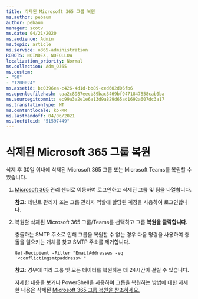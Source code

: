 ```yaml
---
title: 삭제된 Microsoft 365 그룹 복원
ms.author: pebaum
author: pebaum
manager: scotv
ms.date: 04/21/2020
ms.audience: Admin
ms.topic: article
ms.service: o365-administration
ROBOTS: NOINDEX, NOFOLLOW
localization_priority: Normal
ms.collection: Adm_O365
ms.custom:
- "98"
- "1200024"
ms.assetid: bc0396ea-c426-4d1d-bb89-ced602d06fb6
ms.openlocfilehash: caa2c8987eecb89bac3469bf9471847858cab0ba
ms.sourcegitcommit: ec99a3a2e1e6a13d9a829d65ad1692a607dc3a17
ms.translationtype: MT
ms.contentlocale: ko-KR
ms.lasthandoff: 04/06/2021
ms.locfileid: "51597449"
---
```

# <a name="restore-a-deleted-microsoft-365-group"></a>삭제된 Microsoft 365 그룹 복원

삭제 후 30일 이내에 삭제된 Microsoft 365 그룹 또는 Microsoft Teams를 복원할 수 있습니다.

1. [Microsoft 365](https://aka.ms/RestoreDeletedGroup) 관리 센터로 이동하여 로그인하고 삭제된 그룹 및 팀을 나열합니다.

    **참고:** 테넌트 관리자 또는 그룹 관리자 역할에 할당된 계정을 사용하여 로그인합니다.

1. 복원할 삭제된 Microsoft 365 그룹/Teams를 선택하고 그룹 **복원을 클릭합니다.**

    충돌하는 SMTP 주소로 인해 그룹을 복원할 수 없는 경우 다음 명령을 사용하여 충돌을 일으키는 개체를 찾고 SMTP 주소를 제거합니다.

    `Get-Recipient -Filter "EmailAddresses -eq '<conflictingsmtpaddress>'"`

    **참고:** 경우에 따라 그룹 및 모든 데이터를 복원하는 데 24시간이 걸릴 수 있습니다.

    자세한 내용을 보거나 PowerShell을 사용하여 그룹을 복원하는 방법에 대한 자세한 내용은 삭제된 [Microsoft 365 그룹 복원을 참조하세요.](https://go.microsoft.com/fwlink/?linkid=867802)